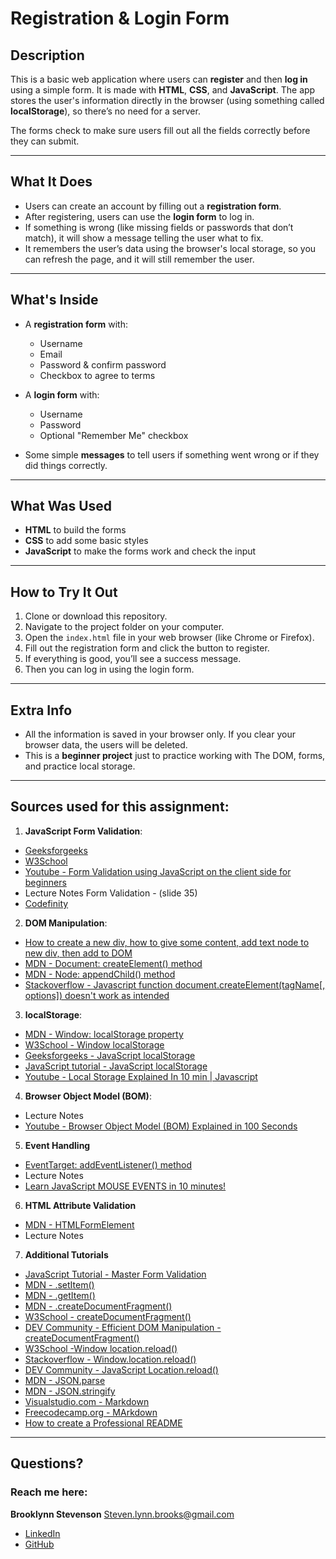 
# Registration & Login Form

## Description

This is a basic web application where users can **register** and then **log in** using a simple form. It is made with **HTML**, **CSS**, and **JavaScript**. The app stores the user's information directly in the browser (using something called **localStorage**), so there’s no need for a server.

The forms check to make sure users fill out all the fields correctly before they can submit.

---

## What It Does

- Users can create an account by filling out a **registration form**.
- After registering, users can use the **login form** to log in.
- If something is wrong (like missing fields or passwords that don’t match), it will show a message telling the user what to fix.
- It remembers the user’s data using the browser's local storage, so you can refresh the page, and it will still remember the user.

---

## What's Inside

- A **registration form** with:
  - Username
  - Email
  - Password & confirm password
  - Checkbox to agree to terms

- A **login form** with:
  - Username
  - Password
  - Optional "Remember Me" checkbox

- Some simple **messages** to tell users if something went wrong or if they did things correctly.

---

## What Was Used

- **HTML** to build the forms
- **CSS** to add some basic styles
- **JavaScript** to make the forms work and check the input

---

## How to Try It Out

1. Clone or download this repository.
2. Navigate to the project folder on your computer.
3. Open the `index.html` file in your web browser (like Chrome or Firefox).
4. Fill out the registration form and click the button to register.
5. If everything is good, you’ll see a success message.
6. Then you can log in using the login form.

---

## Extra Info

- All the information is saved in your browser only. If you clear your browser data, the users will be deleted.
- This is a **beginner project** just to practice working with The DOM, forms, and practice local storage.

---

## Sources used for this assignment: 
1. **JavaScript Form Validation**:
- [Geeksforgeeks](https://www.geeksforgeeks.org/form-validation-using-javascript/)
- [W3School](https://www.w3schools.com/js/js_validation.asp)
- [Youtube - Form Validation using JavaScript on the client side for beginners](https://www.youtube.com/watch?v=CYlNJpltjMM&t=219s)
- Lecture Notes Form Validation - (slide 35)
- [Codefinity](https://codefinity.com/courses/v2/b9808bef-5849-468d-b10d-532a2e0a015f/a29789b4-29f5-403f-a590-e7e8ec3a45ce/ab8c5273-23a6-4eb7-af83-cb3175373856)

2. **DOM Manipulation**:
- [How to create a new div, how to give some content, add text node to new div, then add to DOM](https://developer.mozilla.org/en-US/docs/Web/API/Document/createElement)
- [MDN - Document: createElement() method](https://developer.mozilla.org/en-US/docs/Web/API/Document/createElement)
- [MDN - Node: appendChild() method](https://developer.mozilla.org/en-US/docs/Web/API/Node/appendChild)
- [Stackoverflow - Javascript function document.createElement(tagName[, options]) doesn't work as intended](https://stackoverflow.com/questions/39251318/javascript-function-document-createelementtagname-options-doesnt-work-as-i)

3. **localStorage**:
- [MDN - Window: localStorage property](https://developer.mozilla.org/en-US/docs/Web/API/Window/localStorage)
- [W3School - Window localStorage](https://www.w3schools.com/jsref/prop_win_localstorage.asp)
- [Geeksforgeeks - JavaScript localStorage](https://www.geeksforgeeks.org/javascript-localstorage/)
- [JavaScript tutorial - JavaScript localStorage](https://www.javascripttutorial.net/web-apis/javascript-localstorage/)
- [Youtube - Local Storage Explained In 10 min | Javascript](https://www.youtube.com/watch?v=fYTTUBa-lPc)

4. **Browser Object Model (BOM)**:
- Lecture Notes
- [Youtube - Browser Object Model (BOM) Explained in 100 Seconds](https://www.youtube.com/watch?v=W09_6diMZX0)

5. **Event Handling**
- [EventTarget: addEventListener() method](https://developer.mozilla.org/en-US/docs/Web/API/EventTarget/addEventListener)
- Lecture Notes
- [Learn JavaScript MOUSE EVENTS in 10 minutes!](https://www.youtube.com/watch?v=g_vXSKbfUiQ)

6. **HTML Attribute Validation**
- [MDN - HTMLFormElement](https://developer.mozilla.org/en-US/docs/Web/API/HTMLFormElement)
- Lecture Notes

7. **Additional Tutorials** 
- [JavaScript Tutorial - Master Form Validation](https://www.javascripttutorial.net/javascript-dom/javascript-form-validation/)
- [MDN - .setItem()](https://developer.mozilla.org/en-US/docs/Web/API/Storage/setItem)
- [MDN - .getItem()](https://developer.mozilla.org/en-US/docs/Web/API/Storage/getItem)
- [MDN - .createDocumentFragment()](https://developer.mozilla.org/en-US/docs/Web/API/Document/createDocumentFragment)
- [W3School - createDocumentFragment()](https://www.w3schools.com/jsref/met_document_createdocumentfragment.asp)
- [DEV Community - Efficient DOM Manipulation - createDocumentFragment()](https://dev.to/vivek96_/efficient-dom-manipulation-with-documentcreatedocumentfragment-54i6)
- [W3School -Window location.reload()](https://www.w3schools.com/jsref/met_loc_reload.asp)
- [Stackoverflow - Window.location.reload()](https://stackoverflow.com/questions/3715047/how-to-reload-a-page-using-javascript)
- [DEV Community - JavaScript Location.reload()](https://dev.to/maxinejs/location-reload-a55)
- [MDN - JSON.parse](https://developer.mozilla.org/en-US/docs/Web/JavaScript/Reference/Global_Objects/JSON/parse)
- [MDN - JSON.stringify](https://developer.mozilla.org/en-US/docs/Web/JavaScript/Reference/Global_Objects/JSON/stringify)
- [Visualstudio.com - Markdown](https://code.visualstudio.com/docs/languages/markdown#:~:text=VS%20Code%20supports%20Markdown%20files,and%20start%20working%20with%20it.)
- [Freecodecamp.org - MArkdown](https://www.freecodecamp.org/news/how-to-use-markdown-in-vscode/)
- [How to create a Professional README](https://coding-boot-camp.github.io/full-stack/github/professional-readme-guide)

---

 ## Questions?
  ### Reach me here: 
  **Brooklynn Stevenson** 
  Steven.lynn.brooks@gmail.com
  * [LinkedIn](https://www.linkedin.com/in/brooklynn-stevenson/)
  * [GitHub](https://github.com/Brooksteven)